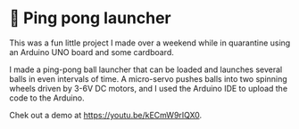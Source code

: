 # 🏓 Ping pong launcher

This was a fun little project I made over a weekend while in quarantine using an Arduino UNO board and some cardboard.

I made a ping-pong ball launcher that can be loaded and launches several balls in even intervals of time. A micro-servo pushes balls into two spinning wheels driven by 3-6V DC motors, and I used the Arduino IDE to upload the code to the Arduino.

Chek out a demo at https://youtu.be/kECmW9rIQX0.
